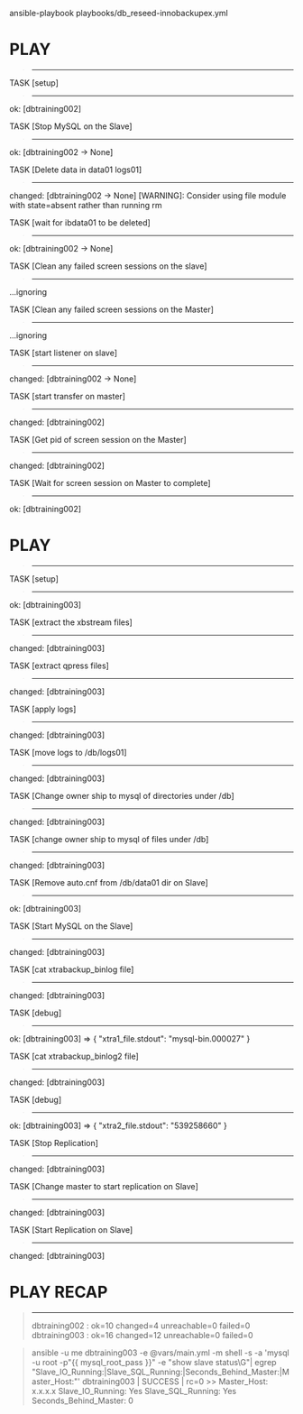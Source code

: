 ansible-playbook playbooks/db_reseed-innobackupex.yml

# PLAY
>***************************************************************************

TASK [setup]
>*******************************************************************
ok: [dbtraining002]

TASK [Stop MySQL on the Slave]
>*************************************************
ok: [dbtraining002 -> None]

TASK [Delete data in data01 logs01]
>********************************************
changed: [dbtraining002 -> None]
 [WARNING]: Consider using file module with state=absent rather than
running rm


TASK [wait for ibdata01 to be deleted]
>*****************************************
ok: [dbtraining002 -> None]

TASK [Clean any failed screen sessions on the slave]
>***************************
...ignoring

TASK [Clean any failed screen sessions on the Master]
>**************************
...ignoring

TASK [start listener on slave]
>*************************************************
changed: [dbtraining002 -> None]

TASK [start transfer on master]
>************************************************
changed: [dbtraining002]

TASK [Get pid of screen session on the Master]
>*********************************
changed: [dbtraining002]

TASK [Wait for screen session on Master to complete]
>***************************
ok: [dbtraining002]

# PLAY
>***************************************************************************

TASK [setup]
>*******************************************************************
ok: [dbtraining003]

TASK [extract the xbstream files]
>**********************************************
changed: [dbtraining003]

TASK [extract qpress files]
>****************************************************
changed: [dbtraining003]

TASK [apply logs]
>**************************************************************
changed: [dbtraining003]

TASK [move logs to /db/logs01]
>*************************************************
changed: [dbtraining003]

TASK [Change owner ship to mysql of directories under /db]
>*********************
changed: [dbtraining003]

TASK [change owner ship to mysql of files under /db]
>***************************
changed: [dbtraining003]

TASK [Remove auto.cnf from /db/data01 dir on Slave]
>****************************
ok: [dbtraining003]

TASK [Start MySQL on the Slave]
>************************************************
changed: [dbtraining003]

TASK [cat xtrabackup_binlog file]
>**********************************************
changed: [dbtraining003]

TASK [debug]
>*******************************************************************
ok: [dbtraining003] => {
    "xtra1_file.stdout": "mysql-bin.000027"
}

TASK [cat xtrabackup_binlog2 file]
>*********************************************
changed: [dbtraining003]

TASK [debug]
>*******************************************************************
ok: [dbtraining003] => {
    "xtra2_file.stdout": "539258660"
}

TASK [Stop Replication]
>********************************************************
changed: [dbtraining003]

TASK [Change master to start replication on Slave]
>*****************************
changed: [dbtraining003]

TASK [Start Replication on Slave]
>**********************************************
changed: [dbtraining003]

# PLAY RECAP
>*********************************************************************
>dbtraining002          : ok=10   changed=4    unreachable=0    failed=0
>dbtraining003          : ok=16   changed=12   unreachable=0    failed=0




>ansible -u me dbtraining003 -e @vars/main.yml -m shell -s -a 'mysql -u root
>-p"{{ mysql_root_pass }}" -e "show slave status\G"| egrep
>"Slave_IO_Running:|Slave_SQL_Running:|Seconds_Behind_Master:|Master_Host:"'
>dbtraining003 | SUCCESS | rc=0 >>
            Master_Host: x.x.x.x
            Slave_IO_Running: Yes
            Slave_SQL_Running: Yes
            Seconds_Behind_Master: 0


